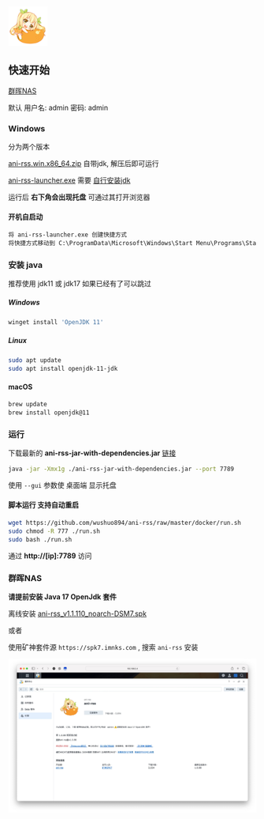 <img alt="mikan-pic.png" height="80" width="80" src="./image/mikan-pic.png"/>

## 快速开始

[群晖NAS](#群晖nas)

默认 用户名: admin 密码: admin

### Windows

分为两个版本

[ani-rss.win.x86_64.zip](https://github.com/wushuo894/ani-rss/releases/latest) 自带jdk, 解压后即可运行

[ani-rss-launcher.exe](https://github.com/wushuo894/ani-rss/releases/latest) 需要 [自行安装jdk](#windows)

运行后 **右下角会出现托盘** 可通过其打开浏览器

#### 开机自启动

```md
将 ani-rss-launcher.exe 创建快捷方式
将快捷方式移动到 C:\ProgramData\Microsoft\Windows\Start Menu\Programs\Startup
```

### 安装 java

推荐使用 jdk11 或 jdk17
如果已经有了可以跳过

##### Windows

```bash
winget install 'OpenJDK 11'
```

##### Linux

```bash
sudo apt update
sudo apt install openjdk-11-jdk
```

#### macOS

```bash
brew update
brew install openjdk@11
```

### 运行

下载最新的 **ani-rss-jar-with-dependencies.jar** [链接](https://github.com/wushuo894/ani-rss/releases/latest)

```bash
java -jar -Xmx1g ./ani-rss-jar-with-dependencies.jar --port 7789
```

使用 `--gui` 参数使 桌面端 显示托盘

#### 脚本运行 支持自动重启

```bash
wget https://github.com/wushuo894/ani-rss/raw/master/docker/run.sh
sudo chmod -R 777 ./run.sh
sudo bash ./run.sh
```

通过 **http://[ip]:7789** 访问

### 群晖NAS

**请提前安装 Java 17 OpenJdk 套件**

离线安装 [ani-rss_v1.1.110_noarch-DSM7.spk](https://github.com/wushuo894/ani-rss/releases/download/v1.1.110/ANI-RSS_v1.1.110_noarch-DSM7.spk)

或者

使用矿神套件源 `https://spk7.imnks.com` , 搜索 `ani-rss` 安装

![Xnip2024-09-09_08-15-17.jpg](./image/Xnip2024-09-09_08-15-17.jpg)
